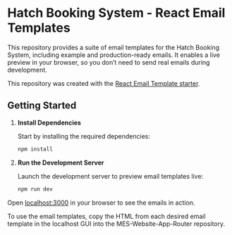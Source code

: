 # Hatch Booking System - React Email Templates

This repository provides a suite of email templates for the Hatch Booking System, including example and production-ready emails. It enables a live preview in your browser, so you don’t need to send real emails during development.

This repository was created with the [React Email Template starter](https://react.email/docs/getting-started/automatic-setup).

## Getting Started

1. **Install Dependencies**

   Start by installing the required dependencies:

   ```sh
   npm install
   ```

2. **Run the Development Server**

   Launch the development server to preview email templates live:

   ```sh
   npm run dev

   ```

Open [localhost:3000](http://localhost:3000) in your browser to see the emails in action.

To use the email templates, copy the HTML from each desired email template in the localhost GUI into the MES-Website-App-Router repository.
